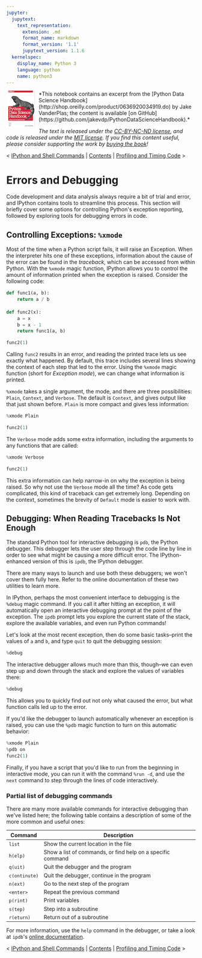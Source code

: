 ```yaml
---
jupyter:
  jupytext:
    text_representation:
      extension: .md
      format_name: markdown
      format_version: '1.1'
      jupytext_version: 1.1.6
  kernelspec:
    display_name: Python 3
    language: python
    name: python3
---
```


<!--BOOK_INFORMATION-->
<img align="left" style="padding-right:10px;" src="figures/PDSH-cover-small.png">
*This notebook contains an excerpt from the [Python Data Science Handbook](http://shop.oreilly.com/product/0636920034919.do) by Jake VanderPlas; the content is available [on GitHub](https://github.com/jakevdp/PythonDataScienceHandbook).*

*The text is released under the [CC-BY-NC-ND license](https://creativecommons.org/licenses/by-nc-nd/3.0/us/legalcode), and code is released under the [MIT license](https://opensource.org/licenses/MIT). If you find this content useful, please consider supporting the work by [buying the book](http://shop.oreilly.com/product/0636920034919.do)!*


<!--NAVIGATION-->
< [IPython and Shell Commands](01.05-IPython-And-Shell-Commands.ipynb) | [Contents](Index.ipynb) | [Profiling and Timing Code](01.07-Timing-and-Profiling.ipynb) >


# Errors and Debugging

Code development and data analysis always require a bit of trial and error, and IPython contains tools to streamline this process.
This section will briefly cover some options for controlling Python's exception reporting, followed by exploring tools for debugging errors in code.


## Controlling Exceptions: ``%xmode``

Most of the time when a Python script fails, it will raise an Exception.
When the interpreter hits one of these exceptions, information about the cause of the error can be found in the *traceback*, which can be accessed from within Python.
With the ``%xmode`` magic function, IPython allows you to control the amount of information printed when the exception is raised.
Consider the following code:

```python
def func1(a, b):
    return a / b

def func2(x):
    a = x
    b = x - 1
    return func1(a, b)
```

```python
func2(1)
```

Calling ``func2`` results in an error, and reading the printed trace lets us see exactly what happened.
By default, this trace includes several lines showing the context of each step that led to the error.
Using the ``%xmode`` magic function (short for *Exception mode*), we can change what information is printed.

``%xmode`` takes a single argument, the mode, and there are three possibilities: ``Plain``, ``Context``, and ``Verbose``.
The default is ``Context``, and gives output like that just shown before.
``Plain`` is more compact and gives less information:

```python
%xmode Plain
```

```python
func2(1)
```

The ``Verbose`` mode adds some extra information, including the arguments to any functions that are called:

```python
%xmode Verbose
```

```python
func2(1)
```

This extra information can help narrow-in on why the exception is being raised.
So why not use the ``Verbose`` mode all the time?
As code gets complicated, this kind of traceback can get extremely long.
Depending on the context, sometimes the brevity of ``Default`` mode is easier to work with.


## Debugging: When Reading Tracebacks Is Not Enough

The standard Python tool for interactive debugging is ``pdb``, the Python debugger.
This debugger lets the user step through the code line by line in order to see what might be causing a more difficult error.
The IPython-enhanced version of this is ``ipdb``, the IPython debugger.

There are many ways to launch and use both these debuggers; we won't cover them fully here.
Refer to the online documentation of these two utilities to learn more.

In IPython, perhaps the most convenient interface to debugging is the ``%debug`` magic command.
If you call it after hitting an exception, it will automatically open an interactive debugging prompt at the point of the exception.
The ``ipdb`` prompt lets you explore the current state of the stack, explore the available variables, and even run Python commands!

Let's look at the most recent exception, then do some basic tasks–print the values of ``a`` and ``b``, and type ``quit`` to quit the debugging session:

```python
%debug
```

The interactive debugger allows much more than this, though–we can even step up and down through the stack and explore the values of variables there:

```python
%debug
```

This allows you to quickly find out not only what caused the error, but what function calls led up to the error.

If you'd like the debugger to launch automatically whenever an exception is raised, you can use the ``%pdb`` magic function to turn on this automatic behavior:

```python
%xmode Plain
%pdb on
func2(1)
```

Finally, if you have a script that you'd like to run from the beginning in interactive mode, you can run it with the command ``%run -d``, and use the ``next`` command to step through the lines of code interactively.


### Partial list of debugging commands

There are many more available commands for interactive debugging than we've listed here; the following table contains a description of some of the more common and useful ones:

| Command         |  Description                                                |
|-----------------|-------------------------------------------------------------|
| ``list``        | Show the current location in the file                       |
| ``h(elp)``      | Show a list of commands, or find help on a specific command |
| ``q(uit)``      | Quit the debugger and the program                           |
| ``c(ontinute)`` | Quit the debugger, continue in the program                  |
| ``n(ext)``      | Go to the next step of the program                          |
| ``<enter>``     | Repeat the previous command                                 |
| ``p(rint)``     | Print variables                                             |
| ``s(tep)``      | Step into a subroutine                                      |
| ``r(eturn)``    | Return out of a subroutine                                  |

For more information, use the ``help`` command in the debugger, or take a look at ``ipdb``'s [online documentation](https://github.com/gotcha/ipdb).


<!--NAVIGATION-->
< [IPython and Shell Commands](01.05-IPython-And-Shell-Commands.ipynb) | [Contents](Index.ipynb) | [Profiling and Timing Code](01.07-Timing-and-Profiling.ipynb) >
